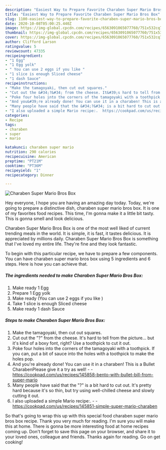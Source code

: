 ```yaml
---
description: "Easiest Way to Prepare Favorite Charaben Super Mario Bros Box"
title: "Easiest Way to Prepare Favorite Charaben Super Mario Bros Box"
slug: 1100-easiest-way-to-prepare-favorite-charaben-super-mario-bros-box
date: 2020-10-08T05:00:25.440Z
image: https://img-global.cpcdn.com/recipes/6563091065077760/751x532cq70/charaben-super-mario-bros-box-recipe-main-photo.jpg
thumbnail: https://img-global.cpcdn.com/recipes/6563091065077760/751x532cq70/charaben-super-mario-bros-box-recipe-main-photo.jpg
cover: https://img-global.cpcdn.com/recipes/6563091065077760/751x532cq70/charaben-super-mario-bros-box-recipe-main-photo.jpg
author: Clifford Larson
ratingvalue: 5
reviewcount: 47335
recipeingredient:
- "1 Egg"
- "1 Egg yolk"
- " You can use 2 eggs if you like "
- "1 slice is enough Sliced cheese"
- "1 dash Sauce"
recipeinstructions:
- "Make the tamagoyaki, then cut out squares."
- "Cut out the &#34;?&#34; from the cheese. It&#39;s hard to tell from the picture... but it&#39;s kind of a boxy font, right? Use a toothpick to cut it out."
- "Poke four holes into the corners of the tamagoyaki with a toothpick. If you can, put a bit of sauce into the holes with a toothpick to make the holes pop."
- "And you&#39;re already done! You can use it in a charaben! This is a Bullet CharabenPlease give it a try as well!  https://cookpad.com/us/recipes/145858-bento-with-bullet-bill-from-super-mario"
- "Many people have said that the &#34;?&#34; is a bit hard to cut out. It&#39;s pretty hard because it&#39;s so thin, but try using well-chilled cheese and slowly cutting it out."
- "I also uploaded a simple Mario recipe:.  https://cookpad.com/us/recipes/145851-simple-super-mario-charaben"
categories:
- Recipe
tags:
- charaben
- super
- mario

katakunci: charaben super mario 
nutrition: 290 calories
recipecuisine: American
preptime: "PT21M"
cooktime: "PT36M"
recipeyield: "1"
recipecategory: Dinner

---
```



![Charaben Super Mario Bros Box](https://img-global.cpcdn.com/recipes/6563091065077760/751x532cq70/charaben-super-mario-bros-box-recipe-main-photo.jpg)

Hey everyone, I hope you are having an amazing day today. Today, we're going to prepare a distinctive dish, charaben super mario bros box. It is one of my favorites food recipes. This time, I'm gonna make it a little bit tasty. This is gonna smell and look delicious.

Charaben Super Mario Bros Box is one of the most well liked of current trending meals in the world. It is simple, it is fast, it tastes delicious. It is appreciated by millions daily. Charaben Super Mario Bros Box is something that I've loved my entire life. They're fine and they look fantastic.




To begin with this particular recipe, we have to prepare a few components. You can have charaben super mario bros box using 5 ingredients and 6 steps. Here is how you can achieve that.

<!--inarticleads1-->

##### The ingredients needed to make Charaben Super Mario Bros Box:

1. Make ready 1 Egg
1. Prepare 1 Egg yolk
1. Make ready  (You can use 2 eggs if you like )
1. Take 1 slice is enough Sliced cheese
1. Make ready 1 dash Sauce




<!--inarticleads2-->

##### Steps to make Charaben Super Mario Bros Box:

1. Make the tamagoyaki, then cut out squares.
1. Cut out the &#34;?&#34; from the cheese. It&#39;s hard to tell from the picture... but it&#39;s kind of a boxy font, right? Use a toothpick to cut it out.
1. Poke four holes into the corners of the tamagoyaki with a toothpick. If you can, put a bit of sauce into the holes with a toothpick to make the holes pop.
1. And you&#39;re already done! You can use it in a charaben! This is a Bullet CharabenPlease give it a try as well! -  - https://cookpad.com/us/recipes/145858-bento-with-bullet-bill-from-super-mario
1. Many people have said that the &#34;?&#34; is a bit hard to cut out. It&#39;s pretty hard because it&#39;s so thin, but try using well-chilled cheese and slowly cutting it out.
1. I also uploaded a simple Mario recipe:. -  - https://cookpad.com/us/recipes/145851-simple-super-mario-charaben




So that's going to wrap this up with this special food charaben super mario bros box recipe. Thank you very much for reading. I'm sure you will make this at home. There is gonna be more interesting food at home recipes coming up. Don't forget to save this page on your browser, and share it to your loved ones, colleague and friends. Thanks again for reading. Go on get cooking!
